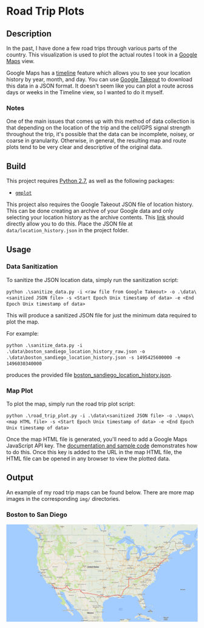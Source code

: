 Road Trip Plots
==========================

## Description
In the past, I have done a few road trips through various parts of the country. This visualization is used to plot the actual routes I took in a [Google Maps](https://www.google.com/maps) view.

Google Maps has a [timeline](https://www.google.com/maps/timeline) feature which allows you to see your location history by year, month, and day. You can use [Google Takeout](https://takeout.google.com/settings/takeout) to download this data in a JSON format. It doesn't seem like you can plot a route across days or weeks in the Timeline view, so I wanted to do it myself.

### Notes

One of the main issues that comes up with this method of data collection is that depending on the location of the trip and the cell/GPS signal strength throughout the trip, it's possible that the data can be incomplete, noisey, or coarse in granularity. Otherwise, in general, the resulting map and route plots tend to be very clear and descriptive of the original data.

## Build
This project requires [Python 2.7](https://www.python.org/download/releases/2.7/), as well as the following packages:

* [`gmplot`](https://github.com/vgm64/gmplot)

This project also requires the Google Takeout JSON file of location history. This can be done creating an archive of your Google data and only selecting your location history as the archive contents. This [link](https://takeout.google.com/settings/takeout/custom/location_history?hl=en&gl=US&expflags) should directly allow you to do this. Place the JSON file at `data/location_history.json` in the project folder.

## Usage

### Data Sanitization

To sanitize the JSON location data, simply run the sanitization script:

```
python .\sanitize_data.py -i <raw file from Google Takeout> -o .\data\<sanitized JSON file> -s <Start Epoch Unix timestamp of data> -e <End Epoch Unix timestamp of data>
```

This will produce a sanitized JSON file for just the minimum data required to plot the map.

For example:

```
python .\sanitize_data.py -i .\data\boston_sandiego_location_history_raw.json -o .\data\boston_sandiego_location_history.json -s 1495425600000 -e 1496030340000
```

produces the provided file [boston_sandiego_location_history.json](data/boston_sandiego_location_history.json).

### Map Plot

To plot the map, simply run the road trip plot script:

```
python .\road_trip_plot.py -i .\data\<sanitized JSON file> -o .\maps\<map HTML file> -s <Start Epoch Unix timestamp of data> -e <End Epoch Unix timestamp of data>
```

Once the map HTML file is generated, you'll need to add a Google Maps JavaScript API key. The [documentation and sample code](https://developers.google.com/maps/documentation/javascript/tutorial#The_Hello_World_of_Google_Maps_v3) demonstrates how to do this. Once this key is added to the URL in the map HTML file, the HTML file can be opened in any browser to view the plotted data.

## Output

An example of my road trip maps can be found below. There are more map images in the corresponding `img/` directories.

### Boston to San Diego

![1920x1080](img/boston-sandiego/boston-sandiego-1920x1080.png)
